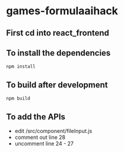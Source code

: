# games-formulaaihack
## First cd into react_frontend

## To install the dependencies
`npm install`

## To build after development
`npm build`

## To add the APIs
- edit /src/component/fileInput.js
- comment out line 28
- uncomment line 24 - 27
